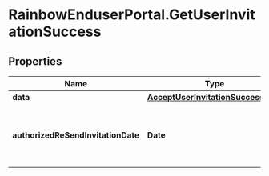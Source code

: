 # RainbowEnduserPortal.GetUserInvitationSuccess

## Properties

Name | Type | Description | Notes
------------ | ------------- | ------------- | -------------
**data** | [**AcceptUserInvitationSuccessData**](AcceptUserInvitationSuccessData.md) |  | 
**authorizedReSendInvitationDate** | **Date** | Date when the inviting user will be allowed to resend again the invitation to the invited user.    authorizedReSendInvitationDate is only set if invitation still have the status pending. | [optional] 


